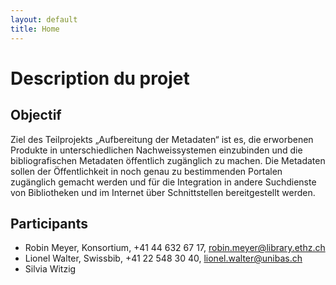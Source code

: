 ```yaml
---
layout: default
title: Home
---
```


# Description du projet

## Objectif

Ziel des Teilprojekts „Aufbereitung der Metadaten“ ist es, die erworbenen Produkte in unterschiedlichen
Nachweissystemen einzubinden und die bibliografischen Metadaten öffentlich zugänglich zu machen. Die
Metadaten sollen der Öffentlichkeit in noch genau zu bestimmenden Portalen zugänglich gemacht werden
und für die Integration in andere Suchdienste von Bibliotheken und im Internet über Schnittstellen
bereitgestellt werden.

## Participants

 * Robin Meyer, Konsortium, +41 44 632 67 17, robin.meyer@library.ethz.ch
 * Lionel Walter, Swissbib, +41 22 548 30 40, lionel.walter@unibas.ch
 * Silvia Witzig
